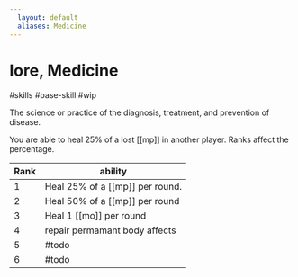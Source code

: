```yaml
---
  layout: default
  aliases: Medicine
---
```


# lore, Medicine

#skills #base-skill #wip

The science or practice of the diagnosis, treatment, and prevention of disease.

You are able to heal 25% of a lost [[mp]] in another player. Ranks affect the percentage.

| Rank | ability                         |
| ---- | ------------------------------- |
| 1    | Heal 25% of a [[mp]] per round. |
| 2    | Heal 50% of a [[mp]] per round  |
| 3    | Heal 1 [[mo]] per round         |
| 4    | repair permamant body affects   |
| 5    | #todo                           |
| 6    | #todo                           |
